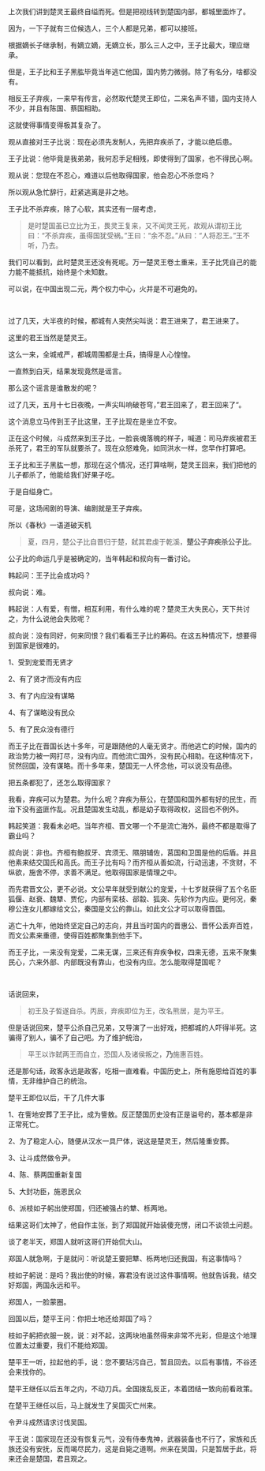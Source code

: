 <p>上次我们讲到楚灵王最终自缢而死。但是把视线转到楚国内部，都城里面炸了。</p><p>因为，一下子就有三位候选人，三个人都是兄弟，都可以接班。</p><p>根据嫡长子继承制，有嫡立嫡，无嫡立长，那么三人之中，王子比最大，理应继承。</p><p>但是，王子比和王子黑肱毕竟当年逃亡他国，国内势力微弱。除了有名分，啥都没有。</p><p>相反王子弃疾，一来早有传言，必然取代楚灵王即位，二来名声不错，国内支持人不少，并且有陈国、蔡国相助。</p><p>这就使得事情变得极其复杂了。</p><p>观从直接对王子比说：现在必须先发制人，先把弃疾杀了，才能以绝后患。</p><p>王子比说：他毕竟是我弟弟，我何忍手足相残，即使得到了国家，也不得民心啊。</p><p>观从说：您现在不忍心，难道以后他取得国家，他会忍心不杀您吗？</p><p>所以观从急忙辞行，赶紧逃离是非之地。</p><p>王子比不杀弃疾，除了心软，其实还有一层考虑，</p><blockquote>是时楚国虽已立比为王，畏灵王复来，又不闻灵王死，故观从谓初王比曰：“不杀弃疾，虽得国犹受祸。”王曰：“余不忍。”从曰：“人将忍王。”王不听，乃去。</blockquote><p>我们可以看到，此时楚灵王还没有死呢。万一楚灵王卷土重来，王子比凭自己的能力能不能抵抗，始终是个未知数。</p><p>可以说，在中国出现二元，两个权力中心，火并是不可避免的。</p><p><br></p><p>过了几天，大半夜的时候，都城有人突然尖叫说：君王进来了，君王进来了。</p><p>这里的君王当然是楚灵王。</p><p>这么一来，全城戒严，都城周围都是士兵，搞得是人心惶惶。</p><p>一直熬到白天，结果发现竟然是谣言。</p><p>那么这个谣言是谁散发的呢？</p><p>过了几天，五月十七日夜晚，一声尖叫响破苍穹，”君王回来了，君王回来了“。</p><p>这个消息立马传到王子比这里，王子比现在是坐立不安。</p><p>正在这个时候，斗成然来到王子比，一脸丧魂落魄的样子，喊道：司马弃疾被君王杀死了，君王的军队就要杀了。现在众怒难免，如同洪水一样，您早作打算吧。</p><p>王子比和王子黑肱一想，那现在这个情况，还打算啥啊，楚灵王回来，我们把他的儿子都杀了，他能给我们好果子吃。</p><p>于是自缢身亡。</p><p>可是，这场闹剧的导演、编剧就是王子弃疾。</p><p>所以《春秋》一语道破天机</p><blockquote>夏，四月，楚公子比自晋归于楚，弑其君虔于乾溪，<b>楚公子弃疾杀公子比</b>。</blockquote><p>公子比的命运几乎是被确定的，当年韩起和叔向有一番讨论。</p><p>韩起问：王子比会成功吗？</p><p>叔向说：难。</p><p>韩起说：人有爱，有憎，相互利用，有什么难的呢？楚灵王大失民心，天下共讨之，为什么说他会失败呢？</p><p>叔向说：没有同好，何来同恨？我们看看王子比的筹码。在这五种情况下，想要得到国家是很难的。</p><p>1、受到宠爱而无贤才</p><p>2、有了贤才而没有内应</p><p>3、有了内应没有谋略</p><p>4、有了谋略没有民众</p><p>5、有了民众没有德行</p><p>而王子比在晋国长达十多年，可是跟随他的人毫无贤才。而他逃亡的时候，国内的政治势力被一网打尽，没有内应。而他流亡国外，没有民心相助。在这种情况下，贸然回国，没有谋略。而十多年来，楚国无一人怀念他，可以说没有品德。</p><p>把五条都犯了，还怎么取得国家？</p><p>我看，弃疾可以为楚君。为什么呢？弃疾为蔡公，在楚国和国外都有好的民生，而治下没有盗匪作乱。况且楚国发生动乱，都是幼子取得政权，这回也不例外。</p><p>韩起笑道：我看未必吧。当年齐桓、晋文哪一个不是流亡海外，最终不都是取得了霸业吗？</p><p>叔向说：非也。齐桓有鲍叔牙、宾须无、隰朋辅佐，莒国和卫国是他的后盾。并且他素来结交国氏和高氏。而王子比有吗？而齐桓从善如流，行动迅速，不贪财，不纵欲，施舍不停，求善不满足。他取得国家是情理之中。</p><p>而先君晋文公，更不必说。文公早年就受到献公的宠爱，十七岁就获得了五个名臣狐偃、赵衰、魏犨、贾佗，内部有栾枝、郤縠、狐突、先轸作为内应。更何况，秦穆公连女儿都嫁给文公，秦国是文公的靠山。如此文公才可以取得晋国。</p><p>逃亡十九年，他始终坚定自己的志向，并且当时国内的晋惠公、晋怀公丢弃百姓，而文公素来重德，使得百姓都聚集到他手下。</p><p>而王子比，一来没有宠爱，二来无谋，三来还有弃疾争权，四来无德，五来不聚集民心，六来外部、内部既没有靠山，也没有内应。怎么能取得楚国呢？</p><p><br></p><p>话说回来，</p><blockquote>初王及子皙遂自杀。丙辰，弃疾即位为王，改名熊居，是为平王。</blockquote><p>但是话说回来，楚平公杀自己兄弟，又导演了一出好戏，把都城的人吓得半死。这骗得了别人，骗不了自己吧。为了维护统治，</p><blockquote>平王以诈弑两王而自立，恐国人及诸侯叛之，<b>乃</b>施惠百姓。</blockquote><p>还是那句话，政客永远是政客，吃相一直难看。中国历史上，所有施恩给百姓的事情，无非维护自己的统治。</p><p>楚平王即位以后，干了几件大事</p><p>1、在訾地安葬了王子比，成为訾敖。反正楚国历史没有正是谥号的，基本都是非正常死亡。</p><p>2、为了稳定人心，随便从汉水一具尸体，说这是楚灵王，然后隆重安葬。</p><p>3、让斗成然做令尹。</p><p>4、陈、蔡两国重新复国</p><p>5、大封功臣，施恩民众</p><p>6、派枝如子躬出使郑国，归还被强占的犨、栎两地。</p><p>结果这哥们太神了，他自作主张，到了郑国就开始装傻充愣，闭口不谈领土问题。</p><p>谈了老半天，郑国人就听这哥们开始侃大山。</p><p>郑国人就急啊，于是就问：听说楚王要把犨、栎两地归还我国，有这事情吗？</p><p>枝如子躬说：是吗？我出使的时候，寡君没有说过这件事情啊。他就告诉我，结交好郑国，两国永远和平。</p><p>郑国人，一脸蒙圈。</p><p>回国以后，楚平王问：你把土地还给郑国了吗？</p><p>枝如子躬把衣服一脱，说：对不起，这两块地虽然得来非常不光彩，但是这个地理位置太过重要，我们不能给郑国。</p><p>楚平王一听，拉起他的手，说：您不要玷污自己，暂且回去。以后有事情，不谷还会来找你的。</p><p>楚平王继任以后五年之内，不动刀兵。全国拨乱反正，本着团结一致向前看政策。</p><p>在楚平王继任以后，马上就发生了吴国灭亡州来。</p><p>令尹斗成然请求讨伐吴国。</p><p>平王说：国家现在还没有恢复元气，没有侍奉鬼神，武器装备也不行了，家族和氏族还没有安抚，反而竭尽民力，这是自毙之道啊。州来在吴国，只是暂居于此，将来还会是楚国，君且观之。</p><p></p><p></p><p></p><p></p><p></p>